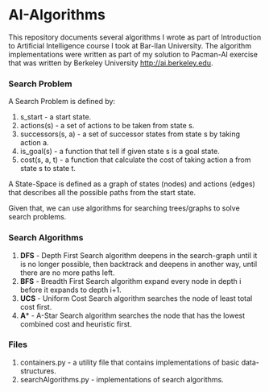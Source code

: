 # AI-Algorithms

This repository documents several algorithms I wrote as part of Introduction to Artificial Intelligence course I took at Bar-Ilan University. The algorithm implementations were written as part of my solution to Pacman-AI exercise that was written by Berkeley University http://ai.berkeley.edu.


### Search Problem

A Search Problem is defined by:
1. s_start - a start state.
2. actions(s) - a set of actions to be taken from state s.
3. successors(s, a) - a set of successor states from state s by taking action a.
4. is_goal(s) - a function that tell if given state s is a goal state.
5. cost(s, a, t) - a function that calculate the cost of taking action a from state s to state t.

A State-Space is defined as a graph of states (nodes) and actions (edges) that describes all the possible paths from the start state.

Given that, we can use algorithms for searching trees/graphs to solve search problems.


### Search Algorithms

1. **DFS** - Depth First Search algorithm deepens in the search-graph until it is no longer possible, then backtrack and deepens in another way, until there are no more paths left.
2. **BFS** - Breadth First Search algorithm expand every node in depth i before it expands to depth i+1.
3. **UCS** - Uniform Cost Search algorithm searches the node of least total cost first.
4. **A*** - A-Star Search algorithm searches the node that has the lowest combined cost and heuristic first.


### Files

1. containers.py - a utility file that contains implementations of basic data-structures.
2. searchAlgorithms.py - implementations of search algorithms.

